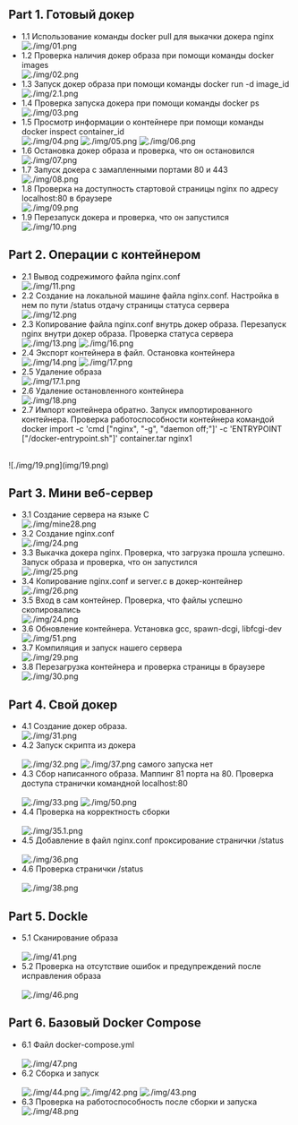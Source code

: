 ## Part 1. Готовый докер

* 1.1 Использование команды docker pull для выкачки докера nginx<br/>
![./img/01.png](img/01.png)
* 1.2 Проверка наличия докер образа при помощи команды docker images<br/>
![./img/02.png](img/02.png)
* 1.3 Запуск докер образа при помощи команды docker run -d image_id<br/>
![./img/2.1.png](img/2.1.png)
* 1.4 Проверка запуска докера при помощи команды docker ps<br/>
![./img/03.png](img/03.png)
* 1.5 Просмотр информации о контейнере при помощи команды docker inspect container_id<br/>
![./img/04.png](img/04.png)
![./img/05.png](img/05.png)
![./img/06.png](img/06.png)
* 1.6 Остановка докер образа и проверка, что он остановился<br/>
![./img/07.png](img/07.png)
* 1.7 Запуск докера с замапленными портами 80 и 443<br/>
![./img/08.png](img/08.png)
* 1.8 Проверка на доступность стартовой страницы nginx по адресу localhost:80 в браузере<br/>
![./img/09.png](img/09.png)
* 1.9 Перезапуск докера и проверка, что он запустился<br/>
![./img/10.png](img/10.png)

## Part 2. Операции с контейнером

* 2.1 Вывод содрежимого файла nginx.conf<br/>
![./img/11.png](img/11.png)
* 2.2 Создание на локальной машине файла nginx.conf. Настройка в нем по пути /status отдачу страницы статуса сервера<br/>
![./img/12.png](img/12.png)
* 2.3 Копирование файла nginx.conf внутрь докер образа. Перезапуск nginx внутри докер образа. Проверка статуса сервера<br/>
![./img/13.png](img/13.png)
![./img/16.png](img/16.png)
* 2.4 Экспорт контейнера в файл. Остановка контейнера<br/>
![./img/14.png](img/14.png)
![./img/17.png](img/17.png)
* 2.5 Удаление образа<br/>
![./img/17.1.png](img/17.1.png)
* 2.6 Удаление остановленного контейнера<br/>
![./img/18.png](img/18.png)
* 2.7 Импорт контейнера обратно. Запуск импортированного контейнера. Проверка работоспособности контейнера командой <br/>
docker import -c 'cmd ["nginx", "-g", "daemon off;"]' -c 'ENTRYPOINT ["/docker-entrypoint.sh"]' container.tar nginx1
<br/>
![./img/19.png](img/19.png)

## Part 3. Мини веб-сервер

* 3.1 Создание сервера на языке С<br/>
![./img/mine28.png](img/28.png)
* 3.2 Создание nginx.conf<br/>
![./img/24.png](img/24.png)
* 3.3 Выкачка докера nginx. Проверка, что загрузка прошла успешно. Запуск образа и проверка, что он запустился<br/>
![./img/25.png](img/25.png)
* 3.4 Копирование nginx.conf и server.c в докер-контейнер<br/>
![./img/26.png](img/26.png)
* 3.5 Вход в сам контейнер. Проверка, что файлы успешно скопировались<br/>
![./img/24.png](img/24.png)
* 3.6 Обновление контейнера. Установка gcc, spawn-dcgi, libfcgi-dev<br/>
![./img/51.png](img/51.png)
* 3.7 Компиляция и запуск нашего сервера<br/>
![./img/29.png](img/29.png)
* 3.8 Перезагрузка контейнера и проверка страницы в браузере<br/>
![./img/30.png](img/30.png)

## Part 4. Свой докер

* 4.1 Создание докер образа.<br/>
![./img/31.png](img/31.png)
* 4.2 Запуск скрипта из докера<br/>                                           
![./img/32.png](img/32.png)
![./img/37.png](img/37.png) самого запуска нет
* 4.3 Сбор написанного образа. Маппинг 81 порта на 80. Проверка доступа странички командной localhost:80<br/>                      
![./img/33.png](img/33.png)
![./img/50.png](img/50.png)
* 4.4 Проверка на корректность сборки<br/>                                           
![./img/35.1.png](img/35.1.png)
* 4.5 Добавление в файл nginx.conf проксирование странички /status<br/>                                        
![./img/36.png](img/36.png)
* 4.6 Проверка странички /status<br/>                                     
![./img/38.png](img/38.png)

## Part 5. **Dockle**

* 5.1 Сканирование образа<br/>                                  
![./img/41.png](img/41.png)
* 5.2 Проверка на отсутствие ошибок и предупреждений после исправления образа<br>                    
![./img/46.png](img/46.png)
<!-- ![./img/5.2.png](img/5.2.png)?? -->

## Part 6. Базовый **Docker Compose**

* 6.1 Файл docker-compose.yml<br/>                  
![./img/47.png](img/47.png)
* 6.2 Cборка и запуск<br/>                
![./img/44.png](img/44.png)
![./img/42.png](img/42.png)
![./img/43.png](img/43.png)
* 6.3 Проверка на работоспособность после сборки и запуска<br/>
![./img/48.png](img/48.png)
